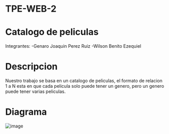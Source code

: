 # TPE-WEB-2
# Catalogo de peliculas

Integrantes:
-Genaro Joaquin Perez Ruiz
-Wilson Benito Ezequiel

# Descripcion
Nuestro trabajo se basa en un catalogo de peliculas, el formato de relacion 1 a N esta en que cada pelicula solo puede tener un genero, pero un genero puede tener varias peliculas.

# Diagrama
![image](https://github.com/user-attachments/assets/774454f1-d7c8-444c-aefe-0ceee3747234)



